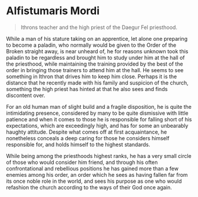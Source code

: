 # Alfistumaris Mordi

> Ithrons teacher and the high priest of the Daegur Fel priesthood.

While a man of his stature taking on an apprentice, let alone one preparing to become a paladin, who normally would be given to the Order of the Broken straight away, is near unheard of, he for reasons unknown took this paladin to be regardless and brought him to study under him at the hall of the priesthood, while maintaining the training provided by the best of the order in bringing those trainers to attend him at the hall. He seems to see something in Ithron that drives him to keep him close. Perhaps it is the distance that he recently made with his family and suspicion of the church, something the high priest has hinted at that he also sees and finds discontent over.

For an old human man of slight build and a fragile disposition, he is quite the intimidating presence, considered by many to be quite dismissive with little patience and when it comes to those he is responsible for falling short of his expectations, which are exceedingly high, and has for some an unbearably haughty attitude. Despite what comes off at first acquaintance, he nonetheless conceals a deep caring for those he considers himself responsible for, and holds himself to the highest standards.

While being among the priesthoods highest ranks, he has a very small circle of those who would consider him friend, and through his often confrontational and rebellious positions he has gained more than a few enemies among his order, an order which he sees as having fallen far from its once noble role in the world, and sees his purpose as one who would refashion the church according to the ways of their God once again.
